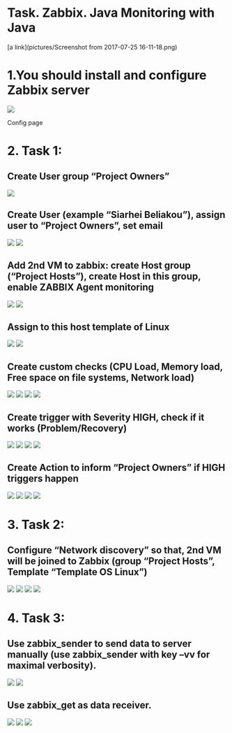 #  Task. Zabbix. Java Monitoring with Java

[a link](pictures/Screenshot from 2017-07-25 16-11-18.png)

# 1.You should install and configure Zabbix server

<img src="pictures/Screenshot from 2017-07-24 12-40-12.png">

Config page
 
# 2. Task 1:

## Create User group “Project Owners” 

<img src="pictures/Screenshot from 2017-07-24 13-44-24.png">

## Create User (example “Siarhei Beliakou”), assign user to “Project Owners”, set email

<img src="pictures/Screenshot from 2017-07-24 13-45-37.png">

<img src="pictures/Screenshot from 2017-07-24 13-47-28.png">


## Add 2nd VM to zabbix: create Host group (“Project Hosts”), create Host in this group, enable ZABBIX Agent monitoring

<img src="pictures/Screenshot from 2017-07-24 14-33-09.png">

<img src="pictures/Screenshot from 2017-07-24 14-38-20.png">

## Assign to this host template of Linux 

<img src="pictures/Screenshot from 2017-07-24 14-39-38.png">

<img src="pictures/Screenshot from 2017-07-24 14-42-48.png">

## Create custom checks (CPU Load, Memory load, Free space on file systems, Network load)

<img src="pictures/Screenshot from 2017-07-24 17-29-29.png">

<img src="pictures/Screenshot from 2017-07-24 17-31-57.png">

<img src="pictures/Screenshot from 2017-07-24 17-36-53.png">

<img src="pictures/Screenshot from 2017-07-24 18-39-45.png">

## Create trigger with Severity HIGH, check if it works (Problem/Recovery)

<img src="pictures/Screenshot from 2017-07-24 18-00-25.png">

<img src="pictures/Screenshot from 2017-07-24 15-33-49.png">

<img src="pictures/Screenshot from 2017-07-24 18-04-45.png">

<img src="pictures/Screenshot from 2017-07-24 18-04-45.png">

## Create Action to inform “Project Owners” if HIGH triggers happen

<img src="pictures/Screenshot from 2017-07-24 15-56-50.png">

<img src="pictures/Screenshot from 2017-07-24 15-56-04.png">

<img src="pictures/Screenshot from 2017-07-24 16-17-05.png">

<img src="pictures/Screenshot from 2017-07-24 18-26-38.png">

# 3. Task 2:

## Configure “Network discovery” so that, 2nd VM will be joined to Zabbix (group “Project Hosts”, Template “Template OS Linux”)

<img src="pictures/Screenshot from 2017-07-24 16-32-07.png">

<img src="pictures/Screenshot from 2017-07-24 16-48-05.png">

<img src="pictures/Screenshot from 2017-07-24 16-49-41.png">

<img src="pictures/Screenshot from 2017-07-24 16-51-36.png">

# 4. Task 3:

## Use zabbix_sender to send data to server manually (use zabbix_sender with key –vv for maximal verbosity).

<img src="pictures/Screenshot from 2017-07-24 18-59-26.png">

<img src="pictures/Screenshot from 2017-07-24 18-59-21.png">

## Use zabbix_get as data receiver.

<img src="pictures/Screenshot from 2017-07-24 19-15-23.png">

<img src="pictures/Screenshot from 2017-07-24 19-16-14.png">

<img src="pictures/Screenshot from 2017-07-24 19-16-06.png">
